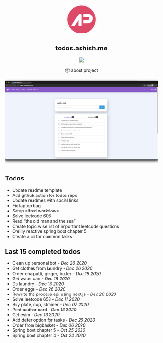 <p align="center">
  <img src="https://raw.githubusercontent.com/ashishdotme/assets/master/logo.png" alt="drawing" width="100"/>
</p>

<h2 align="center">todos.ashish.me</h2>

<p align="center">
<a href="https://img.shields.io/github/last-commit/ashishdotme/todos.ashish.me?style=for-the-badge"><img src="https://img.shields.io/github/last-commit/ashishdotme/todos.ashish.me?style=for-the-badge"></a>
</p>

<p align="center">📦 about project </p>

<p align="center">
  <img src="./assets/todos.png" alt="drawing"/>
</p>

## Todos

<!-- todos starts -->
- Update readme template
- Add github action for todos repo
- Update readmes with social links
- Fix laptop bag
- Setup alfred workflows
- Solve leetcode 606
- Read “the old man and the sea”
- Create topic wise list of important leetcode questions
- Oreilly reactive spring boot chapter 5
- Create a cli for common tasks
<!-- todos ends -->

## Last 15 completed todos

<!-- completed starts -->
* Clean up personal bot - *Dec 26 2020*
* Get clothes from laundry - *Dec 26 2020*
* Order chaipatti, ginger, butter - *Dec 18 2020*
* Get water can - *Dec 18 2020*
* Do laundry - *Dec 13 2020*
* Order eggs - *Dec 26 2020*
* Rewrite the process api using next.js - *Dec 26 2020*
* Solve leetcode 653 - *Dec 11 2020*
* Buy plate, cup, strainer - *Dec 07 2020*
* Print aadhar card - *Dec 13 2020*
* Get esim - *Dec 13 2020*
* Add defer option for tasks - *Dec 26 2020*
* Order from bigbasket - *Dec 06 2020*
* Spring boot chapter 5 - *Oct 25 2020*
* Spring boot chapter 4 - *Oct 24 2020*
<!-- completed ends -->
